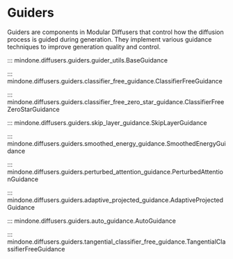 # Guiders

Guiders are components in Modular Diffusers that control how the diffusion process is guided during generation. They implement various guidance techniques to improve generation quality and control.

::: mindone.diffusers.guiders.guider_utils.BaseGuidance

::: mindone.diffusers.guiders.classifier_free_guidance.ClassifierFreeGuidance

::: mindone.diffusers.guiders.classifier_free_zero_star_guidance.ClassifierFreeZeroStarGuidance

::: mindone.diffusers.guiders.skip_layer_guidance.SkipLayerGuidance

::: mindone.diffusers.guiders.smoothed_energy_guidance.SmoothedEnergyGuidance

::: mindone.diffusers.guiders.perturbed_attention_guidance.PerturbedAttentionGuidance

::: mindone.diffusers.guiders.adaptive_projected_guidance.AdaptiveProjectedGuidance

::: mindone.diffusers.guiders.auto_guidance.AutoGuidance

::: mindone.diffusers.guiders.tangential_classifier_free_guidance.TangentialClassifierFreeGuidance
